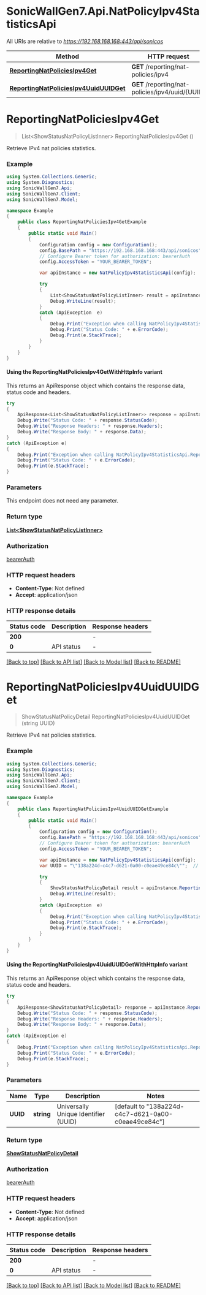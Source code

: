 # SonicWallGen7.Api.NatPolicyIpv4StatisticsApi

All URIs are relative to *https://192.168.168.168:443/api/sonicos*

| Method | HTTP request | Description |
|--------|--------------|-------------|
| [**ReportingNatPoliciesIpv4Get**](NatPolicyIpv4StatisticsApi.md#reportingnatpoliciesipv4get) | **GET** /reporting/nat-policies/ipv4 |  |
| [**ReportingNatPoliciesIpv4UuidUUIDGet**](NatPolicyIpv4StatisticsApi.md#reportingnatpoliciesipv4uuiduuidget) | **GET** /reporting/nat-policies/ipv4/uuid/{UUID} |  |

<a id="reportingnatpoliciesipv4get"></a>
# **ReportingNatPoliciesIpv4Get**
> List&lt;ShowStatusNatPolicyListInner&gt; ReportingNatPoliciesIpv4Get ()



Retrieve IPv4 nat policies statistics.

### Example
```csharp
using System.Collections.Generic;
using System.Diagnostics;
using SonicWallGen7.Api;
using SonicWallGen7.Client;
using SonicWallGen7.Model;

namespace Example
{
    public class ReportingNatPoliciesIpv4GetExample
    {
        public static void Main()
        {
            Configuration config = new Configuration();
            config.BasePath = "https://192.168.168.168:443/api/sonicos";
            // Configure Bearer token for authorization: bearerAuth
            config.AccessToken = "YOUR_BEARER_TOKEN";

            var apiInstance = new NatPolicyIpv4StatisticsApi(config);

            try
            {
                List<ShowStatusNatPolicyListInner> result = apiInstance.ReportingNatPoliciesIpv4Get();
                Debug.WriteLine(result);
            }
            catch (ApiException  e)
            {
                Debug.Print("Exception when calling NatPolicyIpv4StatisticsApi.ReportingNatPoliciesIpv4Get: " + e.Message);
                Debug.Print("Status Code: " + e.ErrorCode);
                Debug.Print(e.StackTrace);
            }
        }
    }
}
```

#### Using the ReportingNatPoliciesIpv4GetWithHttpInfo variant
This returns an ApiResponse object which contains the response data, status code and headers.

```csharp
try
{
    ApiResponse<List<ShowStatusNatPolicyListInner>> response = apiInstance.ReportingNatPoliciesIpv4GetWithHttpInfo();
    Debug.Write("Status Code: " + response.StatusCode);
    Debug.Write("Response Headers: " + response.Headers);
    Debug.Write("Response Body: " + response.Data);
}
catch (ApiException e)
{
    Debug.Print("Exception when calling NatPolicyIpv4StatisticsApi.ReportingNatPoliciesIpv4GetWithHttpInfo: " + e.Message);
    Debug.Print("Status Code: " + e.ErrorCode);
    Debug.Print(e.StackTrace);
}
```

### Parameters
This endpoint does not need any parameter.
### Return type

[**List&lt;ShowStatusNatPolicyListInner&gt;**](ShowStatusNatPolicyListInner.md)

### Authorization

[bearerAuth](../README.md#bearerAuth)

### HTTP request headers

 - **Content-Type**: Not defined
 - **Accept**: application/json


### HTTP response details
| Status code | Description | Response headers |
|-------------|-------------|------------------|
| **200** |  |  -  |
| **0** | API status |  -  |

[[Back to top]](#) [[Back to API list]](../README.md#documentation-for-api-endpoints) [[Back to Model list]](../README.md#documentation-for-models) [[Back to README]](../README.md)

<a id="reportingnatpoliciesipv4uuiduuidget"></a>
# **ReportingNatPoliciesIpv4UuidUUIDGet**
> ShowStatusNatPolicyDetail ReportingNatPoliciesIpv4UuidUUIDGet (string UUID)



Retrieve IPv4 nat policies statistics.

### Example
```csharp
using System.Collections.Generic;
using System.Diagnostics;
using SonicWallGen7.Api;
using SonicWallGen7.Client;
using SonicWallGen7.Model;

namespace Example
{
    public class ReportingNatPoliciesIpv4UuidUUIDGetExample
    {
        public static void Main()
        {
            Configuration config = new Configuration();
            config.BasePath = "https://192.168.168.168:443/api/sonicos";
            // Configure Bearer token for authorization: bearerAuth
            config.AccessToken = "YOUR_BEARER_TOKEN";

            var apiInstance = new NatPolicyIpv4StatisticsApi(config);
            var UUID = "\"138a224d-c4c7-d621-0a00-c0eae49ce84c\"";  // string | Universally Unique Identifier (UUID) (default to "138a224d-c4c7-d621-0a00-c0eae49ce84c")

            try
            {
                ShowStatusNatPolicyDetail result = apiInstance.ReportingNatPoliciesIpv4UuidUUIDGet(UUID);
                Debug.WriteLine(result);
            }
            catch (ApiException  e)
            {
                Debug.Print("Exception when calling NatPolicyIpv4StatisticsApi.ReportingNatPoliciesIpv4UuidUUIDGet: " + e.Message);
                Debug.Print("Status Code: " + e.ErrorCode);
                Debug.Print(e.StackTrace);
            }
        }
    }
}
```

#### Using the ReportingNatPoliciesIpv4UuidUUIDGetWithHttpInfo variant
This returns an ApiResponse object which contains the response data, status code and headers.

```csharp
try
{
    ApiResponse<ShowStatusNatPolicyDetail> response = apiInstance.ReportingNatPoliciesIpv4UuidUUIDGetWithHttpInfo(UUID);
    Debug.Write("Status Code: " + response.StatusCode);
    Debug.Write("Response Headers: " + response.Headers);
    Debug.Write("Response Body: " + response.Data);
}
catch (ApiException e)
{
    Debug.Print("Exception when calling NatPolicyIpv4StatisticsApi.ReportingNatPoliciesIpv4UuidUUIDGetWithHttpInfo: " + e.Message);
    Debug.Print("Status Code: " + e.ErrorCode);
    Debug.Print(e.StackTrace);
}
```

### Parameters

| Name | Type | Description | Notes |
|------|------|-------------|-------|
| **UUID** | **string** | Universally Unique Identifier (UUID) | [default to &quot;138a224d-c4c7-d621-0a00-c0eae49ce84c&quot;] |

### Return type

[**ShowStatusNatPolicyDetail**](ShowStatusNatPolicyDetail.md)

### Authorization

[bearerAuth](../README.md#bearerAuth)

### HTTP request headers

 - **Content-Type**: Not defined
 - **Accept**: application/json


### HTTP response details
| Status code | Description | Response headers |
|-------------|-------------|------------------|
| **200** |  |  -  |
| **0** | API status |  -  |

[[Back to top]](#) [[Back to API list]](../README.md#documentation-for-api-endpoints) [[Back to Model list]](../README.md#documentation-for-models) [[Back to README]](../README.md)

